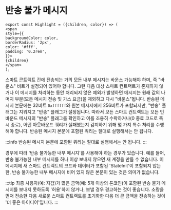 # 반송 불가 메시지

```mdx-code-block
export const Highlight = ({children, color}) => (
<span
style={{
backgroundColor: color,
borderRadius: '2px',
color: '#fff',
padding: '0.2rem',
}}>
{children}
</span>
);
```

스마트 콘트랙트 간에 전송되는 거의 모든 내부 메시지는 바운스 가능해야 하며, 즉 "바운스" 비트가 설정되어 있어야 합니다. 그런 다음 대상 스마트 컨트랙트가 존재하지 않거나 이 메시지를 처리하는 동안 처리되지 않은 예외가 발생하면 메시지는 원래 값의 나머지 부분(모든 메시지 전송 및 가스 요금)을 제외하고 다시 "바운스"됩니다. 반송된 메시지 본문에는 32비트 `0xffffff`와 원본 메시지에서 256비트가 포함되지만, "반송" 플래그는 지워지고 "반송" 플래그가 설정됩니다. 따라서 모든 스마트 컨트랙트는 모든 인바운드 메시지의 "반송" 플래그를 확인하고 이를 조용히 수락하거나(0 종료 코드로 즉시 종료), 어떤 아웃바운드 쿼리가 실패했는지 감지하기 위해 몇 가지 특수 처리를 수행해야 합니다. 반송된 메시지 본문에 포함된 쿼리는 절대로 실행해서는 안 됩니다.

:::info
반송된 메시지 본문에 포함된 쿼리는 <Highlight color="#186E8A"> 절대로 실행해서는 안</Highlight> 됩니다.
:::

경우에 따라 '반송 불가능한 내부 메시지'를 사용해야 하는 경우가 있습니다. 예를 들어, 반송 불가능한 내부 메시지를 하나 이상 보내지 않으면 새 계정을 만들 수 없습니다. 이 메시지에 새 스마트 컨트랙트의 코드와 데이터가 포함된 'StateInit'이 포함되지 않는 한, 반송 불가능한 내부 메시지에 비어 있지 않은 본문이 있는 것은 의미가 없습니다.

:::tip
최종 사용자(예: 지갑)가 많은 금액(예: 5개 이상의 톤코인)이 포함된 반송 불가 메시지를 보내지 못하도록 '허용'하지 않거나, 보낼 경우 경고하는 것이 좋습니다. 소량을 먼저 전송한 다음 새로운 스마트 컨트랙트를 초기화한 다음 더 큰 금액을 전송하는 것이 '더 좋은 아이디어'입니다.
:::
